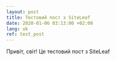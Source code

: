 ```yaml
---
layout: post
title: Тестовий пост з SiteLeaf
date: 2020-01-06 03:13:00 +02:00
lang: uk
ref: test_post
---
```


Привіт, світ! Це тестовий пост з SiteLeaf
